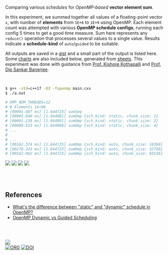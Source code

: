 Comparing various *schedules* for *OpenMP-based* **vector element sum**.

In this experiment, we summed together all values of a floating-point vector
`x`, with number of **elements** from `1E+6` to `1E+9` using OpenMP. Each
element count was attempted with various **OpenMP schedule configs**, running
each config 5 times to get a good time measure. Sum here represents any
`reduce()` operation that processes several values to a single value. Results
indicate a **schedule-kind** of `auto`/`guided` to be suitable.

All outputs are saved in a [gist] and a small part of the output is listed here.
Some [charts] are also included below, generated from [sheets]. This experiment
was done with guidance from [Prof. Kishore Kothapalli] and
[Prof. Dip Sankar Banerjee].

<br>

```bash
$ g++ -std=c++17 -O3 -fopenmp main.cxx
$ ./a.out

# OMP_NUM_THREADS=12
# # Elements 1e+06
# [00001.687 ms] [1.644725] sumSeq
# [00003.840 ms] [1.644881] sumOmp {sch_kind: static, chunk_size: 1}
# [00001.138 ms] [1.644891] sumOmp {sch_kind: static, chunk_size: 2}
# [00000.523 ms] [1.644898] sumOmp {sch_kind: static, chunk_size: 4}
# ...
#
# ...
# [00162.374 ms] [1.644725] sumOmp {sch_kind: auto, chunk_size: 16384}
# [00178.243 ms] [1.644725] sumOmp {sch_kind: auto, chunk_size: 32768}
# [00162.962 ms] [1.644725] sumOmp {sch_kind: auto, chunk_size: 65536}
```

[![](https://i.imgur.com/y6iakEW.png)][sheetp]
[![](https://i.imgur.com/bDR4ydK.png)][sheetp]
[![](https://i.imgur.com/RWeyzab.png)][sheetp]
[![](https://i.imgur.com/x9fXslg.png)][sheetp]

<br>
<br>


## References

- [What's the difference between "static" and "dynamic" schedule in OpenMP?](https://stackoverflow.com/a/10852852/1413259)
- [OpenMP Dynamic vs Guided Scheduling](https://stackoverflow.com/a/43047074/1413259)

<br>
<br>


[![](https://i.imgur.com/nTqPMNA.jpg)](https://knowyourcodelyokofacts.tumblr.com/post/49493220478/jeremy-belpois-jeremy-is-known-to-have-been)<br>
[![ORG](https://img.shields.io/badge/org-puzzlef-green?logo=Org)](https://puzzlef.github.io)
[![DOI](https://zenodo.org/badge/424940871.svg)](https://zenodo.org/badge/latestdoi/424940871)


[Prof. Dip Sankar Banerjee]: https://sites.google.com/site/dipsankarban/
[Prof. Kishore Kothapalli]: https://faculty.iiit.ac.in/~kkishore/
[gist]: https://gist.github.com/wolfram77/89a017ee65c92ca062e21b23b987d321
[charts]: https://imgur.com/a/sb8jZko
[sheets]: https://docs.google.com/spreadsheets/d/1m0IhoxjrarXYqE6yr_NdHlIrNn9QpkkOrHPidmNTcbo/edit?usp=sharing
[sheetp]: https://docs.google.com/spreadsheets/d/e/2PACX-1vTlIUrPp-YXzG2Svlwrg-uVZLja-csxl1m6iMEv9RXC0vxo9O_Ra5S4_ztl1PUg79QU4I3XefV3V7dJ/pubhtml
